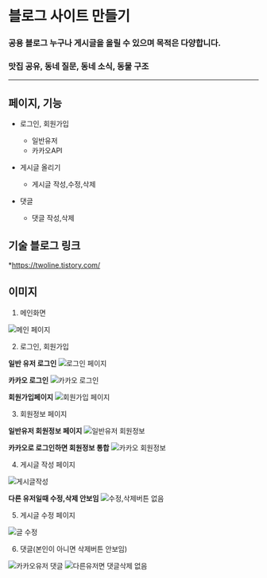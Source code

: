 # 블로그 사이트 만들기
### 공용 블로그 누구나 게시글을 올릴 수 있으며 목적은 다양합니다. 
### 맛집 공유, 동네 질문, 동네 소식, 동물 구조  


***

## 페이지, 기능

* 로그인, 회원가입
  * 일반유저 
  * 카카오API


* 게시글 올리기
  * 게시글 작성,수정,삭제 


* 댓글 
  *  댓글 작성,삭제



## 기술 블로그 링크

*<https://twoline.tistory.com/>



## 이미지

1. 메인화면

![메인 페이지](https://user-images.githubusercontent.com/68780794/202917912-6491cd2f-a71c-4556-b655-b0a980ff614a.jpg)


2. 로그인, 회원가입

**일반 유저 로그인**
![로그인 페이지](https://user-images.githubusercontent.com/68780794/202917664-d8b54844-b4f9-4437-b5ab-a83dfa824700.jpg)

**카카오 로그인**
![카카오 로그인](https://user-images.githubusercontent.com/68780794/202918271-48038ce4-3198-439c-8a37-40ab5e3232c7.jpg)

**회원가입페이지**
![회원가입 페이지](https://user-images.githubusercontent.com/68780794/202917833-08e109b0-57b0-4709-8bde-b4559d9cc994.jpg)


3. 회원정보 페이지

**일반유저 회원정보 페이지**
![일반유저 회원정보](https://user-images.githubusercontent.com/68780794/202918257-d4c1dc5b-aaf7-442d-a2e8-83bb51f9d5e6.jpg)

**카카오로 로그인하면 회원정보 통합**
![카카오 회원정보](https://user-images.githubusercontent.com/68780794/202918451-c7b76393-7e63-4a5c-91e4-914065de371d.jpg)


4. 게시글 작성 페이지

![게시글작성](https://user-images.githubusercontent.com/68780794/202918872-e35e09d3-e90c-4d0e-9741-4d7d43820dbd.jpg)

**다른 유저일때 수정,삭제 안보임**
![수정,삭제버튼 없음](https://user-images.githubusercontent.com/68780794/202920458-d473b1b9-c6f0-4ec1-b400-e44fe1413908.jpg)


5. 게시글 수정 페이지

![글 수정](https://user-images.githubusercontent.com/68780794/202920555-730fabb1-f7b3-4c72-8179-4ba5f7864e93.jpg)


6. 댓글(본인이 아니면 삭제버튼 안보임)

![카카오유저 댓글](https://user-images.githubusercontent.com/68780794/202920525-0368fd37-6a2b-4137-836c-e268eca4e95b.jpg)
![다른유저면 댓글삭제 없음](https://user-images.githubusercontent.com/68780794/202920528-9a0db89a-3366-408d-848b-20075c672893.jpg)
